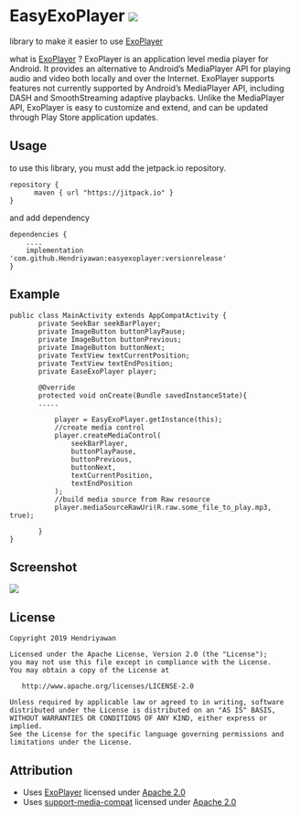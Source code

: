 # EasyExoPlayer [![](https://jitpack.io/v/Hendriyawan/easyexoplayer.svg)](https://jitpack.io/#Hendriyawan/easyexoplayer)
library to make it easier to use [ExoPlayer](https://exoplayer.dev)

what is [ExoPlayer](https://exoplayer.dev) ? ExoPlayer is an application level media player for Android. It provides an alternative to Android’s MediaPlayer API for playing audio and video both locally and over the Internet. ExoPlayer supports features not currently supported by Android’s MediaPlayer API, including DASH and SmoothStreaming adaptive playbacks. Unlike the MediaPlayer API, ExoPlayer is easy to customize and extend, and can be updated through Play Store application updates.


Usage
-------
to use this library, you must add the jetpack.io repository.
```
repository {
      maven { url "https://jitpack.io" }
}
```

and add dependency
```
dependencies {
    ....
    implementation 'com.github.Hendriyawan:easyexoplayer:versionrelease'
}
```

Example
-------

```
public class MainActivity extends AppCompatActivity {
       private SeekBar seekBarPlayer;
       private ImageButton buttonPlayPause;
       private ImageButton buttonPrevious;
       private ImageButton buttonNext;
       private TextView textCurrentPosition;
       private TextView textEndPosition;
       private EaseExoPlayer player;

       @Override
       protected void onCreate(Bundle savedInstanceState){
       .....

           player = EasyExoPlayer.getInstance(this);
           //create media control
           player.createMediaControl(
               seekBarPlayer,
               buttonPlayPause,
               buttonPrevious,
               buttonNext,
               textCurrentPosition,
               textEndPosition
           );
           //build media source from Raw resource
           player.mediaSourceRawUri(R.raw.some_file_to_play.mp3, true);

       }
}
```
Screenshot
----------
<img src="https://raw.githubusercontent.com/Hendriyawan/easyexoplayer/master/ss_1.jpg" />

License
-------
    Copyright 2019 Hendriyawan

    Licensed under the Apache License, Version 2.0 (the "License");
    you may not use this file except in compliance with the License.
    You may obtain a copy of the License at

       http://www.apache.org/licenses/LICENSE-2.0

    Unless required by applicable law or agreed to in writing, software
    distributed under the License is distributed on an "AS IS" BASIS,
    WITHOUT WARRANTIES OR CONDITIONS OF ANY KIND, either express or implied.
    See the License for the specific language governing permissions and
    limitations under the License.

Attribution
-----------
* Uses [ExoPlayer](https://exoplayer.dev) licensed under [Apache 2.0](https://www.apache.org/licenses/LICENSE-2.0)
* Uses [support-media-compat](https://developer.android.com/topic/libraries/support-library/features#media-playback) licensed under [Apache 2.0](https://www.apache.org/licenses/LICENSE-2.0)
